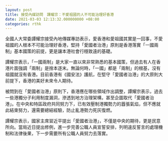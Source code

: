 ```yaml
---
layout: post
title: 接受內媒訪問　譚耀宗：不愛祖國的人不可能治理好香港
date: 2021-03-03 12:13:32.000000000 +08:00
categories: rthk
---
```


全國人大常委譚耀宗接受內地傳媒專訪表示，愛香港和愛祖國其實是一回事，不愛祖國的人根本不可能治理好香港，堅持「愛國者治港」原則是香港落實「一國兩制」基本國策的前提，更是讓本港社會行穩致遠的基礎。

譚耀宗表示，「一國兩制」是大家一直以來非常熟悉的基本國策，但過去有人在香港片面強調「兩制」是捨本逐末。無論何時，「一國」都是「兩制」的根基，沒有祖國就沒有香港。目前香港有《國安法》護航，在堅守「愛國者治港」的大原則大前提下，香港的美好未來令人期待。

被問到在「愛國者治港」原則下，香港應在哪些領域作出調整，譚耀宗表示，過去一些港獨分子利用制度漏洞，滲透到地方治理架構，甚至企圖取代「愛國者治港」。在中央和特區政府共同努力下，已有效壓制港獨勢力的囂張氣焰，但不應就此結束努力，還需要總結經驗，防止亂港勢力死灰復燃。

譚耀宗表示，國家主席習近平提出「愛國者治港」，不僅是中央的期待，更是民意所向。當局近日提出修例，進一步完善公職人員宣誓安排，列明違反誓言的處理機制和法律後果，下一步需要所有公職人員努力去落實。
